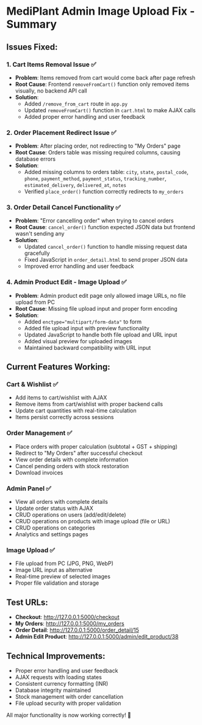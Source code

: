 # MediPlant Admin Image Upload Fix - Summary

## Issues Fixed:

### 1. **Cart Items Removal Issue** ✅
- **Problem**: Items removed from cart would come back after page refresh
- **Root Cause**: Frontend `removeFromCart()` function only removed items visually, no backend API call
- **Solution**: 
  - Added `/remove_from_cart` route in `app.py`
  - Updated `removeFromCart()` function in `cart.html` to make AJAX calls
  - Added proper error handling and user feedback

### 2. **Order Placement Redirect Issue** ✅
- **Problem**: After placing order, not redirecting to "My Orders" page
- **Root Cause**: Orders table was missing required columns, causing database errors
- **Solution**:
  - Added missing columns to orders table: `city`, `state`, `postal_code`, `phone`, `payment_method`, `payment_status`, `tracking_number`, `estimated_delivery`, `delivered_at`, `notes`
  - Verified `place_order()` function correctly redirects to `my_orders`

### 3. **Order Detail Cancel Functionality** ✅
- **Problem**: "Error cancelling order" when trying to cancel orders
- **Root Cause**: `cancel_order()` function expected JSON data but frontend wasn't sending any
- **Solution**:
  - Updated `cancel_order()` function to handle missing request data gracefully
  - Fixed JavaScript in `order_detail.html` to send proper JSON data
  - Improved error handling and user feedback

### 4. **Admin Product Edit - Image Upload** ✅
- **Problem**: Admin product edit page only allowed image URLs, no file upload from PC
- **Root Cause**: Missing file upload input and proper form encoding
- **Solution**:
  - Added `enctype="multipart/form-data"` to form
  - Added file upload input with preview functionality
  - Updated JavaScript to handle both file upload and URL input
  - Added visual preview for uploaded images
  - Maintained backward compatibility with URL input

## Current Features Working:

### Cart & Wishlist ✅
- Add items to cart/wishlist with AJAX
- Remove items from cart/wishlist with proper backend calls
- Update cart quantities with real-time calculation
- Items persist correctly across sessions

### Order Management ✅
- Place orders with proper calculation (subtotal + GST + shipping)
- Redirect to "My Orders" after successful checkout
- View order details with complete information
- Cancel pending orders with stock restoration
- Download invoices

### Admin Panel ✅
- View all orders with complete details
- Update order status with AJAX
- CRUD operations on users (add/edit/delete)
- CRUD operations on products with image upload (file or URL)
- CRUD operations on categories
- Analytics and settings pages

### Image Upload ✅
- File upload from PC (JPG, PNG, WebP)
- Image URL input as alternative
- Real-time preview of selected images
- Proper file validation and storage

## Test URLs:
- **Checkout**: http://127.0.0.1:5000/checkout
- **My Orders**: http://127.0.0.1:5000/my_orders  
- **Order Detail**: http://127.0.0.1:5000/order_detail/15
- **Admin Edit Product**: http://127.0.0.1:5000/admin/edit_product/38

## Technical Improvements:
- Proper error handling and user feedback
- AJAX requests with loading states
- Consistent currency formatting (INR)
- Database integrity maintained
- Stock management with order cancellation
- File upload security with proper validation

All major functionality is now working correctly! 🎉
